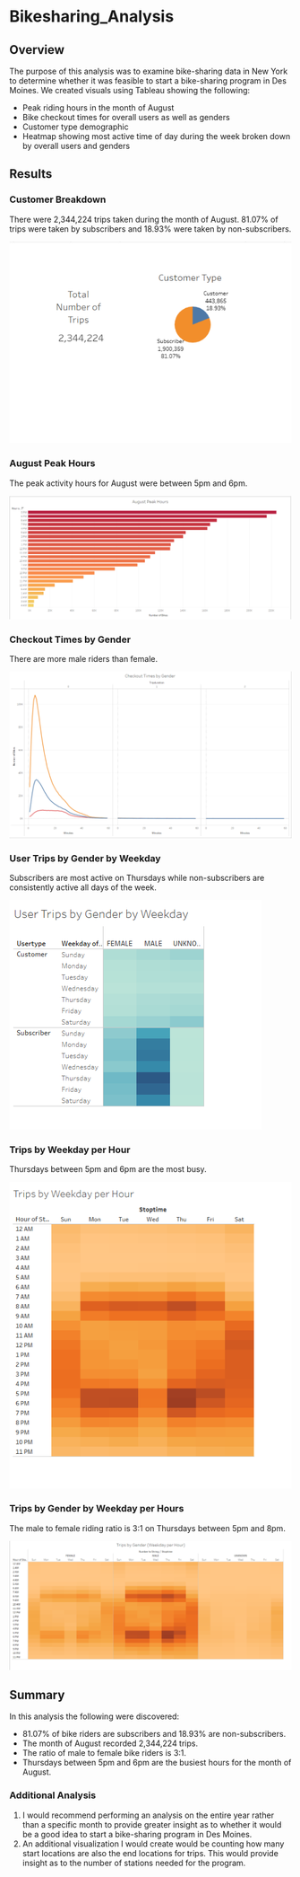 # Bikesharing_Analysis
## Overview
The purpose of this analysis was to examine bike-sharing data in New York to determine whether it was feasible to start a bike-sharing program in Des Moines. We created visuals using Tableau showing the following:
- Peak riding hours in the month of August
- Bike checkout times for overall users as well as genders
- Customer type demographic
- Heatmap showing most active time of day during the week broken down by overall users and genders

## Results

### Customer Breakdown
There were 2,344,224 trips taken during the month of August.
81.07% of trips were taken by subscribers and 18.93% were taken by non-subscribers.

![Customer Type](./Resources/Images/Customer_Type.png)

### August Peak Hours
The peak activity hours for August were between 5pm and 6pm.

![August Peak Hours](./Resources/Images/August_Peak_Hours.png)

### Checkout Times by Gender
There are more male riders than female.

![Cehckout Times by Gender](./Resources/Images/Checkout_Times_by_Gender.png)

### User Trips by Gender by Weekday
Subscribers are most active on Thursdays while non-subscribers are consistently active all days of the week.

![User Trips by Gender](./Resources/Images/User_Trips_by_Gender.png)

### Trips by Weekday per Hour
Thursdays between 5pm and 6pm are the most busy.

![Trips by Weekday](./Resources/Images/Trips_by_Weekday.png)

### Trips by Gender by Weekday per Hours
The male to female riding ratio is 3:1 on Thursdays between 5pm and 8pm.

![Trips by Gender by Weekday per Hours](./Resources/Images/Trips_By_Gender.png)

## Summary
In this analysis the following were discovered:
- 81.07% of bike riders are subscribers and 18.93% are non-subscribers.
- The month of August recorded 2,344,224 trips.
- The ratio of male to female bike riders is 3:1.
- Thursdays between 5pm and 6pm are the busiest hours for the month of August.

### Additional Analysis
1. I would recommend performing an analysis on the entire year rather than a specific month to provide greater insight as to whether it would be a good idea to start a bike-sharing program in Des Moines.
2. An additional visualization I would create would be counting how many start locations are also the end locations for trips. This would provide insight as to the number of stations needed for the program.